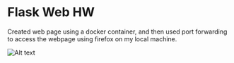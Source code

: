 # Flask Web HW

Created web page using a docker container, and then used port forwarding to access the webpage using firefox on my local machine.

![Alt text](/blob/main/Flask_Web%20HW%20screenshot.png?raw=true "Optional Title")
